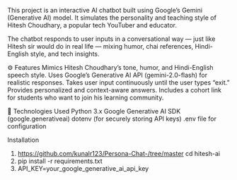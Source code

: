 This project is an interactive AI chatbot built using Google’s Gemini (Generative AI) model.
It simulates the personality and teaching style of Hitesh Choudhary, a popular tech YouTuber and educator.

The chatbot responds to user inputs in a conversational way — just like Hitesh sir would do in real life — mixing humor, chai references, Hindi-English style, and tech insights.

⚙️ Features
Mimics Hitesh Choudhary’s tone, humor, and Hindi-English speech style.
Uses Google’s Generative AI API (gemini-2.0-flash) for realistic responses.
Takes user input continuously until the user types “exit.”
Provides personalized and context-aware answers.
Includes a cohort link for students who want to join his learning community.

🧠 Technologies Used
Python 3.x
Google Generative AI SDK (google.generativeai)
dotenv (for securely storing API keys)
.env file for configuration


Installation 
1) https://github.com/kunalr123/Persona-Chat-/tree/master
   cd hitesh-ai
2) pip install -r requirements.txt
3) API_KEY=your_google_generative_ai_api_key

